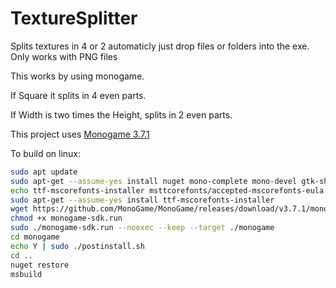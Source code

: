 # TextureSplitter
Splits textures in 4 or 2 automaticly just drop files or folders into the exe. Only works with PNG files

This works by using monogame.

If Square it splits in 4 even parts.

If Width is two times the Height, splits in 2 even parts.

This project uses [Monogame 3.7.1](https://github.com/MonoGame/MonoGame/releases/tag/v3.7.1)

To build on linux:
```sh
sudo apt update
sudo apt-get --assume-yes install nuget mono-complete mono-devel gtk-sharp3 ffmpeg
echo ttf-mscorefonts-installer msttcorefonts/accepted-mscorefonts-eula select true | sudo debconf-set-selections
sudo apt-get --assume-yes install ttf-mscorefonts-installer
wget https://github.com/MonoGame/MonoGame/releases/download/v3.7.1/monogame-sdk.run
chmod +x monogame-sdk.run
sudo ./monogame-sdk.run --noexec --keep --target ./monogame
cd monogame
echo Y | sudo ./postinstall.sh
cd ..  
nuget restore
msbuild
```
